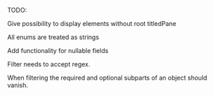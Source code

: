 TODO:

Give possibility to display elements without root titledPane

All enums are treated as strings

Add functionality for nullable fields

Filter needs to accept regex.

When filtering the required and optional subparts of an object should vanish.